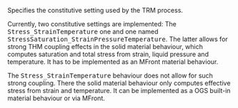 Specifies the constitutive setting used by the TRM process.

Currently, two constitutive settings are implemented: The
<tt>Stress_StrainTemperature</tt> one and one named
<tt>StressSaturation_StrainPressureTemperature</tt>. The latter allows for
strong THM coupling effects in the solid material behaviour, which computes
saturation and total stress from strain, liquid pressure and temperature. It has
to be implemented as an MFront material behaviour.

The <tt>Stress_StrainTemperature</tt> behaviour does not allow for such strong
coupling. There the solid material behaviour only computes effective stress from
strain and temperature. It can be implemented as a OGS built-in material
behaviour or via MFront.
